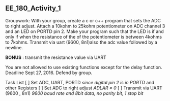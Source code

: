 ## EE_180_Activity_1

Groupwork:  With your group, create a c or c++ program that sets the ADC to right adjust. Attach a 10kohm to 25kohm potentiometer on ADC channel 3 and an LED on PORTD pin 2. Make your program such that the LED is if and only if when the resistance of the of the potentiometer is between 4kohms to 7kohms. Transmit via uart (9600, 8n1)also the adc value followed by a newline. 

**BONUS** : transmit the resistance value via UART    

You are not allowed to use existing functions except for the delay function.     
Deadline Sept 27, 2016. Defend by group.

Task List 
[ ] Set ADC, UART, PORTD *since digital pin 2 is in PORTD* and other Registers
[ ] Set ADC to right adjust *ADLAR = 0*
[ ] Transmit via UART (9600 , 8n1) *9600 baud rate and 8bit data, no parity bit, 1 stop bit*

